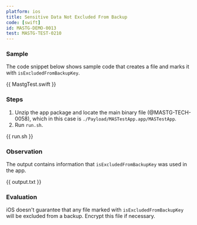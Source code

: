 ```yaml
---
platform: ios
title: Sensitive Data Not Excluded From Backup
code: [swift]
id: MASTG-DEMO-0013
test: MASTG-TEST-0210
---
```


### Sample

The code snippet below shows sample code that creates a file and marks it with `isExcludedFromBackupKey`.

{{ MastgTest.swift }}

### Steps

1. Unzip the app package and locate the main binary file (@MASTG-TECH-0058), which in this case is `./Payload/MASTestApp.app/MASTestApp`.
2. Run `run.sh`.

{{ run.sh }}

### Observation

The output contains information that `isExcludedFromBackupKey` was used in the app.

{{ output.txt }}

### Evaluation

iOS doesn't guarantee that any file marked with `isExcludedFromBackupKey` will be excluded from a backup. Encrypt this file if necessary.
